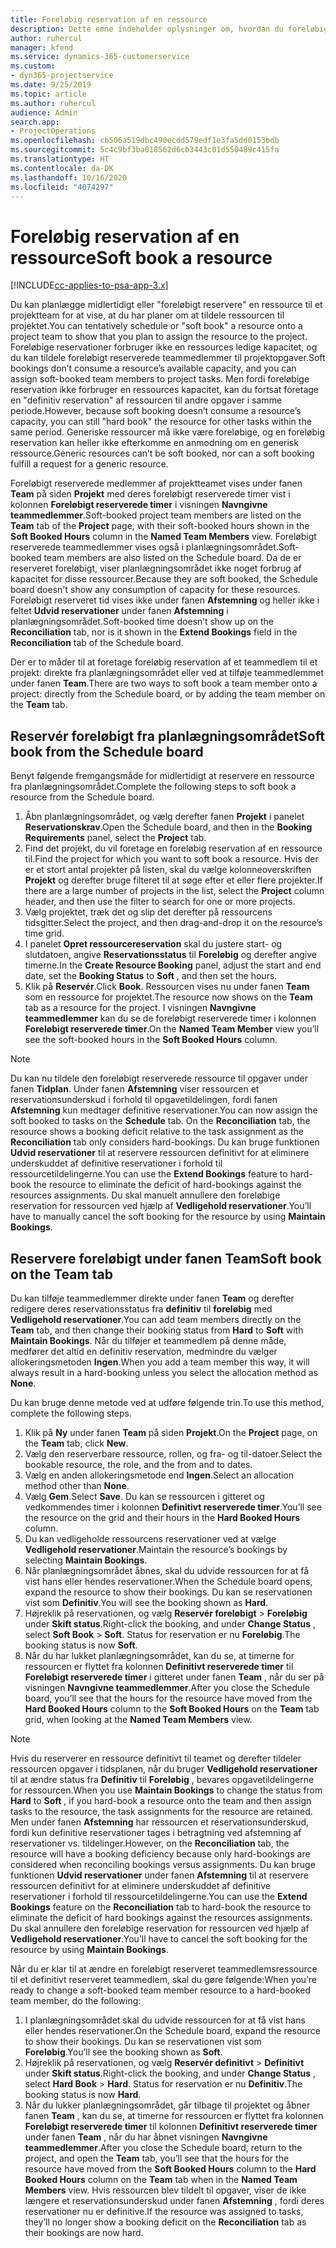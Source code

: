 ```yaml
---
title: Foreløbig reservation af en ressource
description: Dette emne indeholder oplysninger om, hvordan du foreløbigt planlægger eller foreløbigt reserverer projektteammedlemmer.
author: ruhercul
manager: kfend
ms.service: dynamics-365-customerservice
ms.custom:
- dyn365-projectservice
ms.date: 9/25/2019
ms.topic: article
ms.author: ruhercul
audience: Admin
search.app:
- ProjectOperations
ms.openlocfilehash: cb506a519dbc490ecdd579edf1e3fa5dd0153bdb
ms.sourcegitcommit: 5c4c9bf3ba018562d6cb3443c01d550489c415fa
ms.translationtype: HT
ms.contentlocale: da-DK
ms.lasthandoff: 10/16/2020
ms.locfileid: "4074297"
---
```

# <a name="soft-book-a-resource"></a><span data-ttu-id="7280a-103">Foreløbig reservation af en ressource</span><span class="sxs-lookup"><span data-stu-id="7280a-103">Soft book a resource</span></span>

[!INCLUDE[cc-applies-to-psa-app-3.x](../includes/cc-applies-to-psa-app-3x.md)]

<span data-ttu-id="7280a-104">Du kan planlægge midlertidigt eller "foreløbigt reservere" en ressource til et projektteam for at vise, at du har planer om at tildele ressourcen til projektet.</span><span class="sxs-lookup"><span data-stu-id="7280a-104">You can tentatively schedule or "soft book" a resource onto a project team to show that you plan to assign the resource to the project.</span></span> <span data-ttu-id="7280a-105">Foreløbige reservationer forbruger ikke en ressources ledige kapacitet, og du kan tildele foreløbigt reserverede teammedlemmer til projektopgaver.</span><span class="sxs-lookup"><span data-stu-id="7280a-105">Soft bookings don’t consume a resource’s available capacity, and you can assign soft-booked team members to project tasks.</span></span> <span data-ttu-id="7280a-106">Men fordi foreløbige reservation ikke forbruger en ressources kapacitet, kan du fortsat foretage en "definitiv reservation" af ressourcen til andre opgaver i samme periode.</span><span class="sxs-lookup"><span data-stu-id="7280a-106">However, because soft booking doesn’t consume a resource’s capacity, you can still "hard book" the resource for other tasks within the same period.</span></span> <span data-ttu-id="7280a-107">Generiske ressourcer må ikke være foreløbige, og en foreløbig reservation kan heller ikke efterkomme en anmodning om en generisk ressource.</span><span class="sxs-lookup"><span data-stu-id="7280a-107">Generic resources can’t be soft booked, nor can a soft booking fulfill a request for a generic resource.</span></span>

<span data-ttu-id="7280a-108">Foreløbigt reserverede medlemmer af projektteamet vises under fanen **Team** på siden **Projekt** med deres foreløbigt reserverede timer vist i kolonnen **Foreløbigt reserverede timer** i visningen **Navngivne teammedlemmer**.</span><span class="sxs-lookup"><span data-stu-id="7280a-108">Soft-booked project team members are listed on the **Team** tab of the **Project** page, with their soft-booked hours shown in the **Soft Booked Hours** column in the **Named Team Members** view.</span></span> <span data-ttu-id="7280a-109">Foreløbigt reserverede teammedlemmer vises også i planlægningsområdet.</span><span class="sxs-lookup"><span data-stu-id="7280a-109">Soft-booked team members are also listed on the Schedule board.</span></span> <span data-ttu-id="7280a-110">Da de er reserveret foreløbigt, viser planlægningsområdet ikke noget forbrug af kapacitet for disse ressourcer.</span><span class="sxs-lookup"><span data-stu-id="7280a-110">Because they are soft booked, the Schedule board doesn't show any consumption of capacity for these resources.</span></span> <span data-ttu-id="7280a-111">Foreløbigt reserveret tid vises ikke under fanen **Afstemning** og heller ikke i feltet **Udvid reservationer** under fanen **Afstemning** i planlægningsområdet.</span><span class="sxs-lookup"><span data-stu-id="7280a-111">Soft-booked time doesn’t show up on the **Reconciliation** tab, nor is it shown in the **Extend Bookings** field in the **Reconciliation** tab of the Schedule board.</span></span> 

<span data-ttu-id="7280a-112">Der er to måder til at foretage foreløbig reservation af et teammedlem til et projekt: direkte fra planlægningsområdet eller ved at tilføje teammedlemmet under fanen **Team**.</span><span class="sxs-lookup"><span data-stu-id="7280a-112">There are two ways to soft book a team member onto a project: directly from the Schedule board, or by adding the team member on the **Team** tab.</span></span> 

## <a name="soft-book-from-the-schedule-board"></a><span data-ttu-id="7280a-113">Reservér foreløbigt fra planlægningsområdet</span><span class="sxs-lookup"><span data-stu-id="7280a-113">Soft book from the Schedule board</span></span>
<span data-ttu-id="7280a-114">Benyt følgende fremgangsmåde for midlertidigt at reservere en ressource fra planlægningsområdet.</span><span class="sxs-lookup"><span data-stu-id="7280a-114">Complete the following steps to soft book a resource from the Schedule board.</span></span> 

1. <span data-ttu-id="7280a-115">Åbn planlægningsområdet, og vælg derefter fanen **Projekt** i panelet **Reservationskrav**.</span><span class="sxs-lookup"><span data-stu-id="7280a-115">Open the Schedule board, and then in the **Booking Requirements** panel, select the **Project** tab.</span></span>
2. <span data-ttu-id="7280a-116">Find det projekt, du vil foretage en foreløbig reservation af en ressource til.</span><span class="sxs-lookup"><span data-stu-id="7280a-116">Find the project for which you want to soft book a resource.</span></span> <span data-ttu-id="7280a-117">Hvis der er et stort antal projekter på listen, skal du vælge kolonneoverskriften **Projekt** og derefter bruge filteret til at søge efter et eller flere projekter.</span><span class="sxs-lookup"><span data-stu-id="7280a-117">If there are a large number of projects in the list, select the **Project** column header, and then use the filter to search for one or more projects.</span></span>
3. <span data-ttu-id="7280a-118">Vælg projektet, træk det og slip det derefter på ressourcens tidsgitter.</span><span class="sxs-lookup"><span data-stu-id="7280a-118">Select the project, and then drag-and-drop it on the resource’s time grid.</span></span>
5. <span data-ttu-id="7280a-119">I panelet **Opret ressourcereservation** skal du justere start- og slutdatoen, angive **Reservationsstatus** til **Foreløbig** og derefter angive timerne.</span><span class="sxs-lookup"><span data-stu-id="7280a-119">In the **Create Resource Booking** panel, adjust the start and end date, set the **Booking Status** to **Soft** , and then set the hours.</span></span> 
6. <span data-ttu-id="7280a-120">Klik på **Reservér**.</span><span class="sxs-lookup"><span data-stu-id="7280a-120">Click **Book**.</span></span> <span data-ttu-id="7280a-121">Ressourcen vises nu under fanen **Team** som en ressource for projektet.</span><span class="sxs-lookup"><span data-stu-id="7280a-121">The resource now shows on the **Team** tab as a resource for the project.</span></span> <span data-ttu-id="7280a-122">I visningen **Navngivne teammedlemmer** kan du se de foreløbigt reserverede timer i kolonnen **Foreløbigt reserverede timer**.</span><span class="sxs-lookup"><span data-stu-id="7280a-122">On the **Named Team Member** view you’ll see the soft-booked hours in the **Soft Booked Hours** column.</span></span>

> [!NOTE]
> <span data-ttu-id="7280a-123">Du kan nu tildele den foreløbigt reserverede ressource til opgaver under fanen **Tidplan**. Under fanen **Afstemning** viser ressourcen et reservationsunderskud i forhold til opgavetildelingen, fordi fanen **Afstemning** kun medtager definitive reservationer.</span><span class="sxs-lookup"><span data-stu-id="7280a-123">You can now assign the soft booked to tasks on the **Schedule** tab. On the **Reconciliation** tab, the resource shows a booking deficit relative to the task assignment as the **Reconciliation** tab only considers hard-bookings.</span></span> <span data-ttu-id="7280a-124">Du kan bruge funktionen **Udvid reservationer** til at reservere ressourcen definitivt for at eliminere underskuddet af definitive reservationer i forhold til ressourcetildelingerne.</span><span class="sxs-lookup"><span data-stu-id="7280a-124">You can use the **Extend Bookings** feature to hard-book the resource to eliminate the deficit of hard-bookings against the resources assignments.</span></span> <span data-ttu-id="7280a-125">Du skal manuelt annullere den foreløbige reservation for ressourcen ved hjælp af **Vedligehold reservationer**.</span><span class="sxs-lookup"><span data-stu-id="7280a-125">You’ll have to manually cancel the soft booking for the resource by using **Maintain Bookings**.</span></span>

## <a name="soft-book-on-the-team-tab"></a><span data-ttu-id="7280a-126">Reservere foreløbigt under fanen Team</span><span class="sxs-lookup"><span data-stu-id="7280a-126">Soft book on the Team tab</span></span>

<span data-ttu-id="7280a-127">Du kan tilføje teammedlemmer direkte under fanen **Team** og derefter redigere deres reservationsstatus fra **definitiv** til **foreløbig** med **Vedligehold reservationer**.</span><span class="sxs-lookup"><span data-stu-id="7280a-127">You can add team members directly on the **Team** tab, and then change their booking status from **Hard** to **Soft** with **Maintain Bookings**.</span></span> <span data-ttu-id="7280a-128">Når du tilføjer et teammedlem på denne måde, medfører det altid en definitiv reservation, medmindre du vælger allokeringsmetoden **Ingen**.</span><span class="sxs-lookup"><span data-stu-id="7280a-128">When you add a team member this way, it will always result in a hard-booking unless you select the allocation method as **None**.</span></span>

<span data-ttu-id="7280a-129">Du kan bruge denne metode ved at udføre følgende trin.</span><span class="sxs-lookup"><span data-stu-id="7280a-129">To use this method, complete the following steps.</span></span>

1. <span data-ttu-id="7280a-130">Klik på **Ny** under fanen **Team** på siden **Projekt**.</span><span class="sxs-lookup"><span data-stu-id="7280a-130">On the **Project** page, on the **Team** tab, click **New**.</span></span>
2. <span data-ttu-id="7280a-131">Vælg den reserverbare ressource, rollen, og fra- og til-datoer.</span><span class="sxs-lookup"><span data-stu-id="7280a-131">Select the bookable resource, the role, and the from and to dates.</span></span>
3. <span data-ttu-id="7280a-132">Vælg en anden allokeringsmetode end **Ingen**.</span><span class="sxs-lookup"><span data-stu-id="7280a-132">Select an allocation method other than **None**.</span></span>
4. <span data-ttu-id="7280a-133">Vælg **Gem**.</span><span class="sxs-lookup"><span data-stu-id="7280a-133">Select **Save**.</span></span> <span data-ttu-id="7280a-134">Du kan se ressourcen i gitteret og vedkommendes timer i kolonnen **Definitivt reserverede timer**.</span><span class="sxs-lookup"><span data-stu-id="7280a-134">You’ll see the resource on the grid and their hours in the **Hard Booked Hours** column.</span></span>
5. <span data-ttu-id="7280a-135">Du kan vedligeholde ressourcens reservationer ved at vælge **Vedligehold reservationer**.</span><span class="sxs-lookup"><span data-stu-id="7280a-135">Maintain the resource’s bookings by selecting **Maintain Bookings**.</span></span>
6. <span data-ttu-id="7280a-136">Når planlægningsområdet åbnes, skal du udvide ressourcen for at få vist hans eller hendes reservationer.</span><span class="sxs-lookup"><span data-stu-id="7280a-136">When the Schedule board opens, expand the resource to show their bookings.</span></span> <span data-ttu-id="7280a-137">Du kan se reservationen vist som **Definitiv**.</span><span class="sxs-lookup"><span data-stu-id="7280a-137">You will see the booking shown as **Hard**.</span></span>
7. <span data-ttu-id="7280a-138">Højreklik på reservationen, og vælg **Reservér foreløbigt** \> **Foreløbig** under **Skift status**.</span><span class="sxs-lookup"><span data-stu-id="7280a-138">Right-click the booking, and under **Change Status** , select **Soft Book** \> **Soft**.</span></span> <span data-ttu-id="7280a-139">Status for reservation er nu **Foreløbig**.</span><span class="sxs-lookup"><span data-stu-id="7280a-139">The booking status is now **Soft**.</span></span>
8. <span data-ttu-id="7280a-140">Når du har lukket planlægningsområdet, kan du se, at timerne for ressourcen er flyttet fra kolonnen **Definitivt reserverede timer** til **Foreløbigt reserverede timer** i gitteret under fanen **Team** , når du ser på visningen **Navngivne teammedlemmer**.</span><span class="sxs-lookup"><span data-stu-id="7280a-140">After you close the Schedule board, you’ll see that the hours for the resource have moved from the **Hard Booked Hours** column to the **Soft Booked Hours** on the **Team** tab grid, when looking at the **Named Team Members** view.</span></span>

> [!NOTE]
> <span data-ttu-id="7280a-141">Hvis du reserverer en ressource definitivt til teamet og derefter tildeler ressourcen opgaver i tidsplanen, når du bruger **Vedligehold reservationer** til at ændre status fra **Definitiv** til **Foreløbig** , bevares opgavetildelingerne for ressourcen.</span><span class="sxs-lookup"><span data-stu-id="7280a-141">When you use **Maintain Bookings** to change the status from **Hard** to **Soft** , if you hard-book a resource onto the team and then assign tasks to the resource, the task assignments for the resource are retained.</span></span> <span data-ttu-id="7280a-142">Men under fanen **Afstemning** har ressourcen et reservationsunderskud, fordi kun definitive reservationer tages i betragtning ved afstemning af reservationer vs. tildelinger.</span><span class="sxs-lookup"><span data-stu-id="7280a-142">However, on the **Reconciliation** tab, the resource will have a booking deficiency because only hard-bookings are considered when reconciling bookings versus assignments.</span></span> <span data-ttu-id="7280a-143">Du kan bruge funktionen **Udvid reservationer** under fanen **Afstemning** til at reservere ressourcen definitivt for at eliminere underskuddet af definitive reservationer i forhold til ressourcetildelingerne.</span><span class="sxs-lookup"><span data-stu-id="7280a-143">You can use the **Extend Bookings** feature on the **Reconciliation** tab to hard-book the resource to eliminate the deficit of hard bookings against the resources assignments.</span></span> <span data-ttu-id="7280a-144">Du skal annullere den foreløbige reservation for ressourcen ved hjælp af **Vedligehold reservationer**.</span><span class="sxs-lookup"><span data-stu-id="7280a-144">You’ll have to cancel the soft booking for the resource by using **Maintain Bookings**.</span></span>

<span data-ttu-id="7280a-145">Når du er klar til at ændre en foreløbigt reserveret teammedlemsressource til et definitivt reserveret teammedlem, skal du gøre følgende:</span><span class="sxs-lookup"><span data-stu-id="7280a-145">When you’re ready to change a soft-booked team member resource to a hard-booked team member, do the following:</span></span>

1. <span data-ttu-id="7280a-146">I planlægningsområdet skal du udvide ressourcen for at få vist hans eller hendes reservationer.</span><span class="sxs-lookup"><span data-stu-id="7280a-146">On the Schedule board, expand the resource to show their bookings.</span></span> <span data-ttu-id="7280a-147">Du kan se reservationen vist som **Foreløbig**.</span><span class="sxs-lookup"><span data-stu-id="7280a-147">You’ll see the booking shown as **Soft**.</span></span>
2. <span data-ttu-id="7280a-148">Højreklik på reservationen, og vælg **Reservér definitivt** \> **Definitivt** under **Skift status**.</span><span class="sxs-lookup"><span data-stu-id="7280a-148">Right-click the booking, and under **Change Status** , select **Hard Book** \> **Hard**.</span></span> <span data-ttu-id="7280a-149">Status for reservation er nu **Definitiv**.</span><span class="sxs-lookup"><span data-stu-id="7280a-149">The booking status is now **Hard**.</span></span>
3. <span data-ttu-id="7280a-150">Når du lukker planlægningsområdet, går tilbage til projektet og åbner fanen **Team** , kan du se, at timerne for ressourcen er flyttet fra kolonnen **Foreløbigt reserverede timer** til kolonnen **Definitivt reserverede timer** under fanen **Team** , når du har åbnet visningen **Navngivne teammedlemmer**.</span><span class="sxs-lookup"><span data-stu-id="7280a-150">After you close the Schedule board, return to the project, and open the **Team** tab, you’ll see that the hours for the resource have moved from the **Soft Booked Hours** column to the **Hard Booked Hours** column on the **Team** tab when in the **Named Team Members** view.</span></span> <span data-ttu-id="7280a-151">Hvis ressourcen blev tildelt til opgaver, viser de ikke længere et reservationsunderskud under fanen **Afstemning** , fordi deres reservationer nu er definitive.</span><span class="sxs-lookup"><span data-stu-id="7280a-151">If the resource was assigned to tasks, they’ll no longer show a booking deficit on the **Reconciliation** tab as their bookings are now hard.</span></span>

